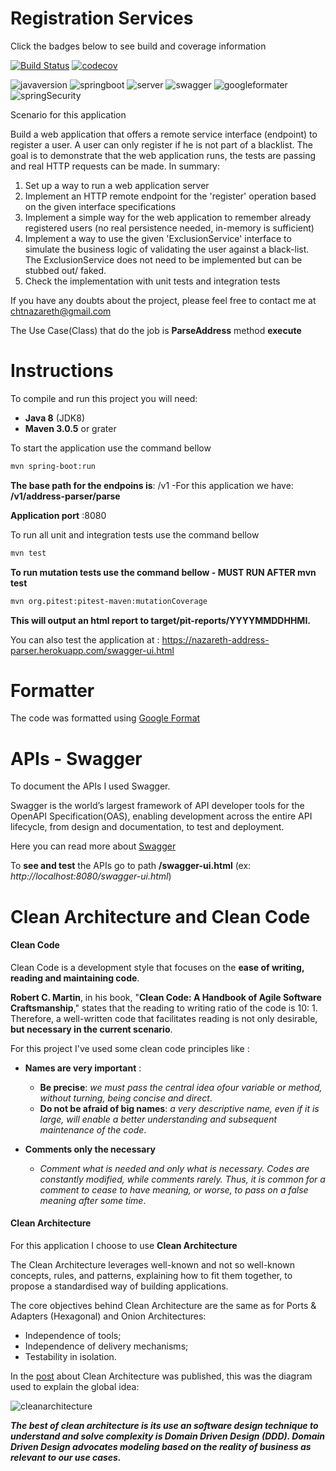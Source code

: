 # Registration Services

Click the badges below to see build and coverage information

[![Build Status](https://travis-ci.org/ClaudioNazareth/registration-service.svg?branch=master)](https://travis-ci.org/ClaudioNazareth/registration-service)
[![codecov](https://codecov.io/gh/ClaudioNazareth/address-parser/branch/master/graph/badge.svg)](https://codecov.io/gh/ClaudioNazareth/address-parser)


![javaversion](https://img.shields.io/badge/Java-8-yellowgreen.svg)
![springboot](https://img.shields.io/badge/spring%20boot-1.5.9.RELEASE-orange.svg)
![server](https://img.shields.io/badge/server-undertow-yellow.svg)
![swagger](https://img.shields.io/badge/swagger-2.7.0-green.svg)
![googleformater](https://img.shields.io/badge/google%20format-1.5-blue.svg)
![springSecurity](https://img.shields.io/badge/spring-security-1.5.9-orange.svg)


Scenario for this application

Build a web application that offers a remote service interface (endpoint) to register a user. A user
can only register if he is not part of a blacklist. The goal is to demonstrate that the web
application runs, the tests are passing and real HTTP requests can be made. In summary:

1. Set up a way to run a web application server
2. Implement an HTTP remote endpoint for the 'register' operation based on the given
interface specifications
3. Implement a simple way for the web application to remember already registered users (no
real persistence needed, in-memory is sufficient)
4. Implement a way to use the given 'ExclusionService' interface to simulate the business
logic of validating the user against a black-list. The ExclusionService does not need to be
implemented but can be stubbed out/ faked.
5. Check the implementation with unit tests and integration tests
  
If you have any doubts about the project, please feel free to contact me at chtnazareth@gmail.com


The Use Case(Class) that do the job is **ParseAddress** method **execute**  
  
Instructions
============
  
To compile and run this project you will need:

  * **Java 8** (JDK8)
  * **Maven 3.0.5** or grater
  
 
To start the application use the command bellow   

```bash
mvn spring-boot:run
```
**The base path for the endpoins is**: /v1
  -For this application we have:  **/v1/address-parser/parse** 

**Application port** :8080  

To run all unit and integration tests use the command bellow   

```bash
mvn test
```  

**To run mutation tests use the command bellow - MUST RUN AFTER mvn test**  

```bash
mvn org.pitest:pitest-maven:mutationCoverage
```  

**This will output an html report to target/pit-reports/YYYYMMDDHHMI.**



You can also test the application at : https://nazareth-address-parser.herokuapp.com/swagger-ui.html



Formatter
==============
The code was formatted using [Google Format](https://github.com/google/google-java-format)


APIs - Swagger
==============

To document the APIs I used Swagger.

Swagger is the world’s largest framework of API developer tools for the OpenAPI Specification(OAS),
enabling development across the entire API lifecycle, from design and documentation, 
to test and deployment.

Here you can read more about [Swagger](https://swagger.io/)

To **see and test** the APIs go to path **/swagger-ui.html** (ex: _http://localhost:8080/swagger-ui.html_)



Clean Architecture and Clean Code
==============

#### Clean Code

Clean Code is a development style that focuses on the **ease of writing, reading and maintaining code**.

**Robert C. Martin**, in his book, "**Clean Code: A Handbook of Agile Software Craftsmanship**," 
states that the reading to writing ratio of the code is 10: 1. Therefore, a well-written code that 
facilitates reading is not only desirable, **but necessary in the current scenario**.

For this project I've used some clean code principles like :

* **Names are very important** : 
  * **Be precise**: _we must pass the central idea of ​​our variable or method, without turning, being concise 
    and direct_.
  * **Do not be afraid of big names**: _a very descriptive name, even if it is large, will enable a 
    better understanding and subsequent maintenance of the code_.
    
* **Comments only the necessary**
  * _Comment what is needed and only what is necessary. Codes are constantly modified, while comments rarely. 
    Thus, it is common for a comment to cease to have meaning, or worse, to pass on a false meaning after some time_.    

#### Clean Architecture

For this application I choose to use **Clean Architecture**

The Clean Architecture leverages well-known and not so well-known concepts, rules, and patterns, 
explaining how to fit them together, to propose a standardised way of building applications.

The core objectives behind Clean Architecture are the same as for Ports & Adapters (Hexagonal)
 and Onion Architectures:

* Independence of tools;
* Independence of delivery mechanisms;
* Testability in isolation.

In the [post](https://8thlight.com/blog/uncle-bob/2012/08/13/the-clean-architecture.html) about 
Clean Architecture was published, this was the diagram used to explain the global idea:

![cleanarchitecture](https://8thlight.com/blog/assets/posts/2012-08-13-the-clean-architecture/CleanArchitecture.jpg)

**_The best of clean architecture is its use an software design technique to understand and solve 
complexity is Domain Driven Design (DDD). Domain Driven Design advocates modeling based on the 
reality of business as relevant to our use cases._** 
